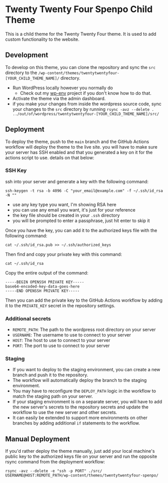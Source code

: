 # Twenty Twenty Four Spenpo Child Theme

This is a child theme for the Twenty Twenty Four theme. It is used to add custom functionality to the website.

## Development

To develop on this theme, you can clone the repository and sync the `src` directory to the `/wp-content/themes/twentytwentyfour-[YOUR_CHILD_THEME_NAME]/` directory. 
* Run WordPress locally however you normally do
    * Check out my [wp-env](https://github.com/spope851/wp-env) project if you don't know how to do that.
* Activate the theme via the admin dashboard.
* if you make your changes from inside the wordpress source code, sync your changes to the `src` directory by running `rsync -avz --delete . ../out/of/wordpress/twentytwentyfour-[YOUR_CHILD_THEME_NAME]/src/`

## Deployment

To deploy the theme, push to the `main` branch and the GitHub Actions workflow will deploy the theme to the live site. you will have to make sure your server has SSH enabled and that you generated a key on it for the actions script to use. details on that below:

### SSH Key

ssh into your server and generate a key with the following command:

```
ssh-keygen -t rsa -b 4096 -C "your_email@example.com" -f ~/.ssh/id_rsa -N ""
```

* use any key type you want, I'm showing RSA here
* you can use any email you want, it's just for your reference
* the key file should be created in your `.ssh` directory
* you will be prompted to enter a passphrase, just hit enter to skip it

Once you have the key, you can add it to the authorized keys file with the following command:

```
cat ~/.ssh/id_rsa.pub >> ~/.ssh/authorized_keys
```
Then find and copy your private key with this command:

```
cat ~/.ssh/id_rsa
```

Copy the entire output of the command:

```
-----BEGIN OPENSSH PRIVATE KEY-----
base64-encoded-key-data-goes-here
-----END OPENSSH PRIVATE KEY-----
```

Then you can add the private key to the GitHub Actions workflow by adding it to the `PRIVATE_KEY` secret in the repository settings.

### Additional secrets

* `REMOTE_PATH`: The path to the wordpress root directory on your server
* `USERNAME`: The username to use to connect to your server
* `HOST`: The host to use to connect to your server
* `PORT`: The port to use to connect to your server

### Staging

* If you want to deploy to the staging environment, you can create a new branch and push it to the repository.
* The workflow will automatically deploy the branch to the staging environment.
* You may have to reconfigure the `DEPLOY_PATH` logic in the workflow to match the staging path on your server.
* If your staging environment is on a separate server, you will have to add the new server's secrets to the repository secrets and update the workflow to use the new server and other secrets.
* It can easily be extended to support more environments on other branches by adding additional `if` statements to the workflow.

## Manual Deployment

If you'd rather deploy the theme manually, just add your local machine's public key to the authorized keys file on your server and run the opposite rsync command from the deployment workflow:

```
rsync -avz --delete -e "ssh -p PORT" ./src/ USERNAME@HOST:REMOTE_PATH/wp-content/themes/twentytwentyfour-spenpo/
```
